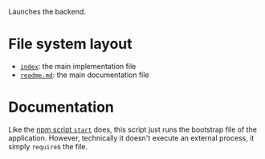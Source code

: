 Launches the backend.





# File system layout

- [`index`](./index): the main implementation file
- [`readme.md`](./readme.md): the main documentation file



# Documentation

Like the [npm script `start`](/package.json) does, this script just runs the bootstrap file of the application. However, technically it doesn't execute an external process, it simply `require`s the file.
